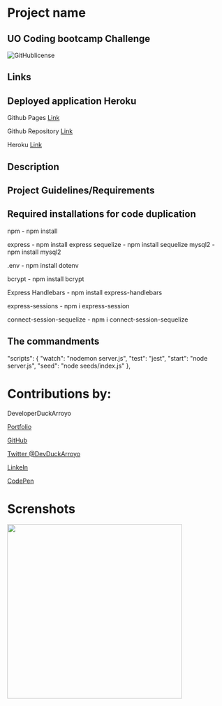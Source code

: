 # Project name

## UO Coding bootcamp Challenge

![GitHublicense](https://img.shields.io/npm/l/express?style=for-the-badge)

## Links

## Deployed application Heroku

Github Pages [Link]()

Github Repository [Link]()

Heroku [Link]()

## Description

## Project Guidelines/Requirements

## Required installations for code duplication

npm - npm install

express - npm install express
sequelize - npm install sequelize
mysql2 - npm install mysql2

.env - npm install dotenv

bcrypt - npm install bcrypt

Express Handlebars - npm install express-handlebars

express-sessions - npm i express-session

connect-session-sequelize - npm i connect-session-sequelize

## The commandments

"scripts": {
"watch": "nodemon server.js",
"test": "jest",
"start": "node server.js",
"seed": "node seeds/index.js"
},

# Contributions by:

DeveloperDuckArroyo

[Portfolio](https://duckarroyo.github.io/challenge2/)

[GitHub](https://github.com/DuckArroyo)

[Twitter @DevDuckArroyo](https://twitter.com/DevDuckArroyo)

[LinkeIn](https://www.linkedin.com/in/duckarroyo/)

[CodePen](https://codepen.io/DeveloperDuckArroyo)

# Screnshots

<img src="./.png" style="width: 400px">
